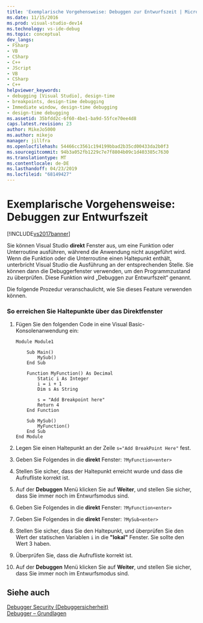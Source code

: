 ```yaml
---
title: 'Exemplarische Vorgehensweise: Debuggen zur Entwurfszeit | Microsoft-Dokumentation'
ms.date: 11/15/2016
ms.prod: visual-studio-dev14
ms.technology: vs-ide-debug
ms.topic: conceptual
dev_langs:
- FSharp
- VB
- CSharp
- C++
- JScript
- VB
- CSharp
- C++
helpviewer_keywords:
- debugging [Visual Studio], design-time
- breakpoints, design-time debugging
- Immediate window, design-time debugging
- design-time debugging
ms.assetid: 35bfdd2c-6f60-4be1-ba9d-55fce70ee4d8
caps.latest.revision: 23
author: MikeJo5000
ms.author: mikejo
manager: jillfra
ms.openlocfilehash: 54466cc3561c194199bbad2b35cd00433da2b0f3
ms.sourcegitcommit: 94b3a052fb1229c7e7f8804b09c1d403385c7630
ms.translationtype: MT
ms.contentlocale: de-DE
ms.lasthandoff: 04/23/2019
ms.locfileid: "68149427"
---
```

# <a name="walkthrough-debugging-at-design-time"></a>Exemplarische Vorgehensweise: Debuggen zur Entwurfszeit
[!INCLUDE[vs2017banner](../includes/vs2017banner.md)]

Sie können Visual Studio **direkt** Fenster aus, um eine Funktion oder Unterroutine ausführen, während die Anwendung nicht ausgeführt wird. Wenn die Funktion oder die Unterroutine einen Haltepunkt enthält, unterbricht Visual Studio die Ausführung an der entsprechenden Stelle. Sie können dann die Debuggerfenster verwenden, um den Programmzustand zu überprüfen. Diese Funktion wird „Debuggen zur Entwurfszeit“ genannt.  
  
 Die folgende Prozedur veranschaulicht, wie Sie dieses Feature verwenden können.  
  
### <a name="to-hit-breakpoints-from-the-immediate-window"></a>So erreichen Sie Haltepunkte über das Direktfenster  
  
1. Fügen Sie den folgenden Code in eine Visual Basic-Konsolenanwendung ein:  
  
    ```  
    Module Module1  
  
        Sub Main()  
            MySub()  
        End Sub  
  
        Function MyFunction() As Decimal  
            Static i As Integer  
            i = i + 1  
            Dim s As String  
  
            s = "Add Breakpoint here"  
            Return 4  
        End Function  
  
        Sub MySub()  
            MyFunction()  
        End Sub  
    End Module  
    ```  
  
2. Legen Sie einen Haltepunkt an der Zeile `s="Add BreakPoint Here"` fest.  
  
3. Geben Sie Folgendes in die **direkt** Fenster: `?MyFunction<enter>`  
  
4. Stellen Sie sicher, dass der Haltepunkt erreicht wurde und dass die Aufrufliste korrekt ist.  
  
5. Auf der **Debuggen** Menü klicken Sie auf **Weiter**, und stellen Sie sicher, dass Sie immer noch im Entwurfsmodus sind.  
  
6. Geben Sie Folgendes in die **direkt** Fenster: `?MyFunction<enter>`  
  
7. Geben Sie Folgendes in die **direkt** Fenster: `?MySub<enter>`  
  
8. Stellen Sie sicher, dass Sie den Haltepunkt, und überprüfen Sie den Wert der statischen Variablen `i` in die **"lokal"** Fenster. Sie sollte den Wert 3 haben.  
  
9. Überprüfen Sie, dass die Aufrufliste korrekt ist.  
  
10. Auf der **Debuggen** Menü klicken Sie auf **Weiter**, und stellen Sie sicher, dass Sie immer noch im Entwurfsmodus sind.  
  
## <a name="see-also"></a>Siehe auch  
 [Debugger Security (Debuggersicherheit)](../debugger/debugger-security.md)   
 [Debugger – Grundlagen](../debugger/debugger-basics.md)
